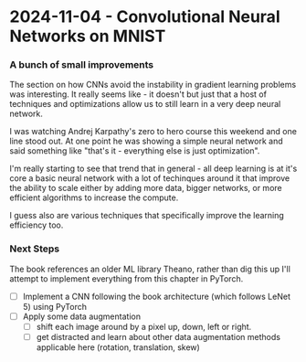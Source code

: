 # 2024-11-04 - Convolutional Neural Networks on MNIST

### A bunch of small improvements
The section on how CNNs avoid the instability in gradient learning problems was interesting. It really seems like - it doesn't but just that a host of techniques and optimizations allow us to still learn in a very deep neural network.

I was watching Andrej Karpathy's zero to hero course this weekend and one line stood out. At one point he was showing a simple neural network and said something like "that's it - everything else is just optimization".

I'm really starting to see that trend that in general - all deep learning is at it's core a basic neural network with a lot of techinques around it that improve the ability to scale either by adding more data, bigger networks, or more efficient algorithms to increase the compute. 

I guess also are various techniques that specifically improve the learning efficiency too.


### Next Steps
The book references an older ML library Theano, rather than dig this up I'll attempt to implement everything from this chapter in PyTorch.

- [ ] Implement a CNN following the book architecture (which follows LeNet 5) using PyTorch
- [ ] Apply some data augmentation
	- [ ] shift each image around by a pixel up, down, left or right.
	- [ ] get distracted and learn about other data augmentation methods applicable here (rotation, translation, skew)